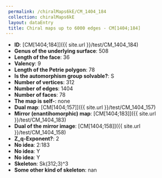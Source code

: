 ```yaml
--- 
 permalink: /chiralMaps6kE/CM_1404_184 
 collection: chiralMaps6kE
 layout: dataEntry
 title: Chiral maps up to 6000 edges - CM[1404;184]
---
```


- **ID**: [CM[1404;184]]({{ site.url }}/test/CM_1404_184)
- **Genus of the underlying surface**: 508
- **Length of the face**: 36
- **Valency**: 9
- **Length of the Petrie polygon**: 78
- **Is the automorphism group solvable?**: S
- **Number of vertices**: 312
- **Number of edges**: 1404
- **Number of faces**: 78
- **The map is self-**: none
- **Dual map**: [CM[1404;157]]({{ site.url }}/test/CM_1404_157)
- **Mirror (enantihomorphic) map**: [CM[1404;183]]({{ site.url }}/test/CM_1404_183)
- **Dual of the mirror image**: [CM[1404;158]]({{ site.url }}/test/CM_1404_158)
- **Z_q-Exponent?**: 2
- **No idea**:  2:183
- **No idea**: Y
- **No idea**: Y
- **Skeleton**: Sk(312;3)^3
- **Some other kind of skeleton**: nan
